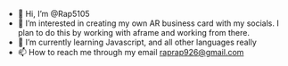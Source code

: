 - 👋 Hi, I’m @Rap5105
- 👀 I’m interested in creating my own AR business card with my socials. I plan to do this by working with aframe and working from there. 
- 🌱 I’m currently learning Javascript, and all other languages really
- 📫 How to reach me through my email raprap926@gmail.com

